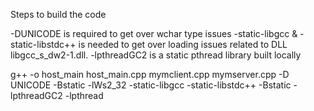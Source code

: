
Steps to build the code

-DUNICODE is required to get over wchar type issues
-static-libgcc & -static-libstdc++ is needed to get over loading issues related to DLL libgcc_s_dw2-1.dll.
-lpthreadGC2 is a static pthread library built locally

g++ -o host_main host_main.cpp mymclient.cpp mymserver.cpp -D
UNICODE -Bstatic -lWs2_32 -static-libgcc -static-libstdc++ -Bstatic -lpthreadGC2 -lpthread